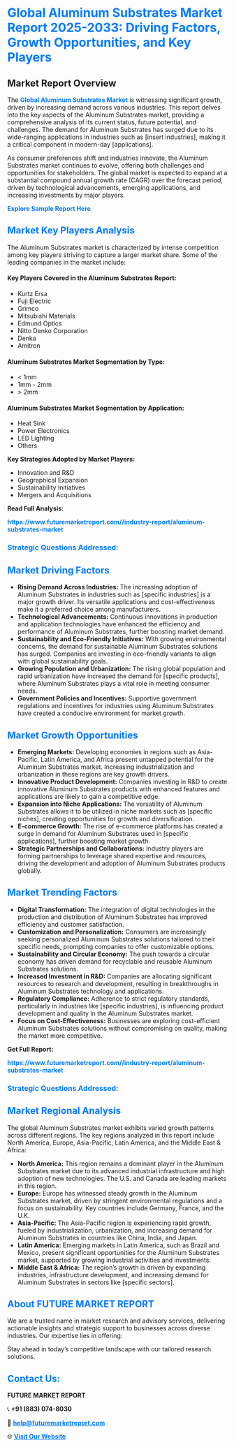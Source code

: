 <h1 style="color: #007BFF;">Global Aluminum Substrates Market Report 2025-2033: Driving Factors, Growth Opportunities, and Key Players</h1>

<section id="overview">
<h2>Market Report Overview</h2>
<p>The <a href="https://www.futuremarketreport.com//industry-report/aluminum-substrates-market" style="color: #007BFF; text-decoration: none;"><strong>Global Aluminum Substrates Market</strong></a> is witnessing significant growth, driven by increasing demand across various industries. This report delves into the key aspects of the Aluminum Substrates market, providing a comprehensive analysis of its current status, future potential, and challenges. The demand for Aluminum Substrates has surged due to its wide-ranging applications in industries such as [insert industries], making it a critical component in modern-day [applications].</p>
<p>As consumer preferences shift and industries innovate, the Aluminum Substrates market continues to evolve, offering both challenges and opportunities for stakeholders. The global market is expected to expand at a substantial compound annual growth rate (CAGR) over the forecast period, driven by technological advancements, emerging applications, and increasing investments by major players.</p>
</section>

<section id="overview">
<p><a href="https://www.futuremarketreport.com//request-sample/reportId=91859" style="color: #007BFF; text-decoration: none;"><strong>Explore Sample Report Here</strong></a></p>
</section>

<section id="key-players">
<h2 style="color: #007BFF;">Market Key Players Analysis</h2>
<p>The Aluminum Substrates market is characterized by intense competition among key players striving to capture a larger market share. Some of the leading companies in the market include:</p>
<h4>Key Players Covered in the Aluminum Substrates Report:</h4>
<ul><li>Kurtz Ersa</li><li>Fuji Electric</li><li>Grimco</li><li>Mitsubishi Materials</li><li>Edmund Optics</li><li>Nitto Denko Corporation</li><li>Denka</li><li>Amitron</li></ul>
<h4>Aluminum Substrates Market Segmentation by Type:</h4>
<ul><li>&lt; 1mm</li><li>1mm - 2mm</li><li>&gt; 2mm</li></ul>

<h4>Aluminum Substrates Market Segmentation by Application:</h4>
<ul><li>Heat Sink</li><li>Power Electronics</li><li>LED Lighting</li><li>Others</li></ul>
<p><strong>Key Strategies Adopted by Market Players:</strong></p>
<ul>
<li>Innovation and R&D</li>
<li>Geographical Expansion</li>
<li>Sustainability Initiatives</li>
<li>Mergers and Acquisitions</li>
</ul>
</section>

<section>
<p><strong>Read Full Analysis: </strong></p><a href="https://www.futuremarketreport.com//industry-report/aluminum-substrates-market" style="color: #007BFF; text-decoration: none;"><strong>https://www.futuremarketreport.com//industry-report/aluminum-substrates-market</strong></a>
<h3 style="color: #007BFF;">Strategic Questions Addressed:</h3>
</section>

<section id="driving-factors">
<h2 style="color: #007BFF;">Market Driving Factors</h2>
<ul>
<li><strong>Rising Demand Across Industries:</strong> The increasing adoption of Aluminum Substrates in industries such as [specific industries] is a major growth driver. Its versatile applications and cost-effectiveness make it a preferred choice among manufacturers.</li>
<li><strong>Technological Advancements:</strong> Continuous innovations in production and application technologies have enhanced the efficiency and performance of Aluminum Substrates, further boosting market demand.</li>
<li><strong>Sustainability and Eco-Friendly Initiatives:</strong> With growing environmental concerns, the demand for sustainable Aluminum Substrates solutions has surged. Companies are investing in eco-friendly variants to align with global sustainability goals.</li>
<li><strong>Growing Population and Urbanization:</strong> The rising global population and rapid urbanization have increased the demand for [specific products], where Aluminum Substrates plays a vital role in meeting consumer needs.</li>
<li><strong>Government Policies and Incentives:</strong> Supportive government regulations and incentives for industries using Aluminum Substrates have created a conducive environment for market growth.</li>
</ul>
</section>

<section id="growth-opportunities">
<h2 style="color: #007BFF;">Market Growth Opportunities</h2>
<ul>
<li><strong>Emerging Markets:</strong> Developing economies in regions such as Asia-Pacific, Latin America, and Africa present untapped potential for the Aluminum Substrates market. Increasing industrialization and urbanization in these regions are key growth drivers.</li>
<li><strong>Innovative Product Development:</strong> Companies investing in R&D to create innovative Aluminum Substrates products with enhanced features and applications are likely to gain a competitive edge.</li>
<li><strong>Expansion into Niche Applications:</strong> The versatility of Aluminum Substrates allows it to be utilized in niche markets such as [specific niches], creating opportunities for growth and diversification.</li>
<li><strong>E-commerce Growth:</strong> The rise of e-commerce platforms has created a surge in demand for Aluminum Substrates used in [specific applications], further boosting market growth.</li>
<li><strong>Strategic Partnerships and Collaborations:</strong> Industry players are forming partnerships to leverage shared expertise and resources, driving the development and adoption of Aluminum Substrates products globally.</li>
</ul>
</section>

<section id="trending-factors">
<h2 style="color: #007BFF;">Market Trending Factors</h2>
<ul>
<li><strong>Digital Transformation:</strong> The integration of digital technologies in the production and distribution of Aluminum Substrates has improved efficiency and customer satisfaction.</li>
<li><strong>Customization and Personalization:</strong> Consumers are increasingly seeking personalized Aluminum Substrates solutions tailored to their specific needs, prompting companies to offer customizable options.</li>
<li><strong>Sustainability and Circular Economy:</strong> The push towards a circular economy has driven demand for recyclable and reusable Aluminum Substrates solutions.</li>
<li><strong>Increased Investment in R&D:</strong> Companies are allocating significant resources to research and development, resulting in breakthroughs in Aluminum Substrates technology and applications.</li>
<li><strong>Regulatory Compliance:</strong> Adherence to strict regulatory standards, particularly in industries like [specific industries], is influencing product development and quality in the Aluminum Substrates market.</li>
<li><strong>Focus on Cost-Effectiveness:</strong> Businesses are exploring cost-efficient Aluminum Substrates solutions without compromising on quality, making the market more competitive.</li>
</ul>
</section>

<section>
<p><strong>Get Full Report: </strong></p><a href="https://www.futuremarketreport.com//industry-report/aluminum-substrates-market" style="color: #007BFF; text-decoration: none;"><strong>https://www.futuremarketreport.com//industry-report/aluminum-substrates-market</strong></a>
<h3 style="color: #007BFF;">Strategic Questions Addressed:</h3>
</section>


<section id="regional-analysis">
<h2 style="color: #007BFF;">Market Regional Analysis</h2>
<p>The global Aluminum Substrates market exhibits varied growth patterns across different regions. The key regions analyzed in this report include North America, Europe, Asia-Pacific, Latin America, and the Middle East & Africa:</p>
<ul>
<li><strong>North America:</strong> This region remains a dominant player in the Aluminum Substrates market due to its advanced industrial infrastructure and high adoption of new technologies. The U.S. and Canada are leading markets in this region.</li>
<li><strong>Europe:</strong> Europe has witnessed steady growth in the Aluminum Substrates market, driven by stringent environmental regulations and a focus on sustainability. Key countries include Germany, France, and the U.K.</li>
<li><strong>Asia-Pacific:</strong> The Asia-Pacific region is experiencing rapid growth, fueled by industrialization, urbanization, and increasing demand for Aluminum Substrates in countries like China, India, and Japan.</li>
<li><strong>Latin America:</strong> Emerging markets in Latin America, such as Brazil and Mexico, present significant opportunities for the Aluminum Substrates market, supported by growing industrial activities and investments.</li>
<li><strong>Middle East & Africa:</strong> The region’s growth is driven by expanding industries, infrastructure development, and increasing demand for Aluminum Substrates in sectors like [specific sectors].</li>
</ul>
</section>

<footer>
<h2 style="color: #007BFF;">About FUTURE MARKET REPORT</h2>
<p>We are a trusted name in market research and advisory services, delivering actionable insights and strategic support to businesses across diverse industries. Our expertise lies in offering:</p>

<p>Stay ahead in today’s competitive landscape with our tailored research solutions.</p>

<h2 style="color: #007BFF;">Contact Us:</h2>
<p><strong>FUTURE MARKET REPORT</strong></p>
<p>📞 <strong>+91 (883) 074-8030</strong></p>
<p>📧 <strong><a href="mailto:help@futuremarketreport.com" style="color: #007BFF;">help@futuremarketreport.com</a></strong></p>
<p>🌐 <strong><a href="https://www.futuremarketreport.com/" style="color: #007BFF;">Visit Our Website</a></strong></p>
</footer>